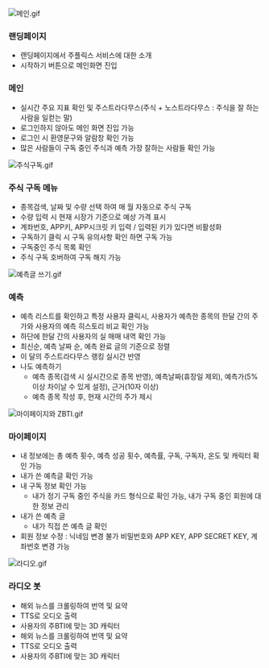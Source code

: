 ![메인.gif](https://prod-files-secure.s3.us-west-2.amazonaws.com/05df5ba1-a25d-49a4-9e75-6f9fbf9a14a2/8d563585-b362-464d-9b16-cbe02b32867b/%EB%A9%94%EC%9D%B8.gif)

### 랜딩페이지

- 랜딩페이지에서 주플릭스 서비스에 대한 소개
- 시작하기 버튼으로 메인화면 진입

### 메인

- 실시간 주요 지표 확인 및 주스트라다무스(주식 + 노스트라다무스 : 주식을 잘 하는 사람을 일컫는 말)
- 로그인하지 않아도 메인 화면 진입 가능
- 로그인 시 환영문구와 알람창 확인 가능
- 많은 사람들이 구독 중인 주식과 예측 가장 잘하는 사람들 확인 가능

![주식구독.gif](https://prod-files-secure.s3.us-west-2.amazonaws.com/05df5ba1-a25d-49a4-9e75-6f9fbf9a14a2/78937b31-85b2-41ff-8b71-dfecea09e3f1/%EC%A3%BC%EC%8B%9D%EA%B5%AC%EB%8F%85.gif)

### 주식 구독 메뉴

- 종목검색, 날짜 및 수량 선택 하여 매 월 자동으로 주식 구독
- 수량 입력 시 현재 시장가 기준으로 예상 가격 표시
- 계좌번호, APP키, APP시크릿 키 입력 / 입력된 키가 있다면 비활성화
- 구독하기 클릭 시 구독 유의사항 확인 하면 구독 가능
- 구독중인 주식 목록 확인
- 주식 구독 호버하여 구독 해지 가능

![예측글 쓰기.gif](https://prod-files-secure.s3.us-west-2.amazonaws.com/05df5ba1-a25d-49a4-9e75-6f9fbf9a14a2/46e166f4-d95f-4706-9aff-c0b1e4794cec/%EC%98%88%EC%B8%A1%EA%B8%80_%EC%93%B0%EA%B8%B0.gif)

### 예측

- 예측 리스트를 확인하고 특정 사용자 클릭시, 사용자가 예측한 종목의 한달 간의 주가와 사용자의 예측 히스토리 비교 확인 가능
- 하단에 한달 간의 사용자의 실 매매 내역 확인 가능
- 최신순, 예측 날짜 순, 예측 완료 글의 기준으로 정렬
- 이 달의 주스트라다무스 랭킹 실시간 반영
- 나도 예측하기
    - 예측 종목(검색 시 실시간으로 종목 반영), 예측날짜(휴장일 제외), 예측가(5% 이상 차이날 수 있게 설정), 근거(10자 이상)
    - 예측 종목 작성 후, 현재 시간의 주가 제시

![마이페이지와 ZBTI.gif](https://prod-files-secure.s3.us-west-2.amazonaws.com/05df5ba1-a25d-49a4-9e75-6f9fbf9a14a2/0135166c-1b5e-449a-a6f5-505319042fa3/%EB%A7%88%EC%9D%B4%ED%8E%98%EC%9D%B4%EC%A7%80%EC%99%80_ZBTI.gif)

### 마이페이지

- 내 정보에는 총 예측 횟수, 예측 성공 횟수, 예측률, 구독, 구독자, 온도 및 캐릭터 확인 가능
- 내가 쓴 예측글 확인 가능
- 내 구독 정보 확인 가능
    - 내가 정기 구독 중인 주식을 카드 형식으로 확인 가능, 내가 구독 중인 회원에 대한 정보 관리
- 내가 쓴 예측 글
    - 내가 직접 쓴 예측 글 확인
- 회원 정보 수정 : 닉네임 변경 불가 비밀번호와 APP KEY, APP SECRET KEY, 계좌번호 변경 가능

![라디오.gif](https://prod-files-secure.s3.us-west-2.amazonaws.com/05df5ba1-a25d-49a4-9e75-6f9fbf9a14a2/255581ea-0186-48e1-aa18-219274eeaf11/%EB%9D%BC%EB%94%94%EC%98%A4.gif)

### 라디오 봇

- 해외 뉴스를 크롤링하여 번역 및 요약
- TTS로 오디오 출력
- 사용자의 주BTI에 맞는 3D 캐릭터
- 해외 뉴스를 크롤링하여 번역 및 요약
- TTS로 오디오 출력
- 사용자의 주BTI에 맞는 3D 캐릭터
